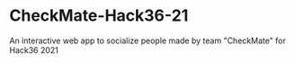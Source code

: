 # CheckMate-Hack36-21
An interactive web app to socialize people made by team "CheckMate" for Hack36 2021
